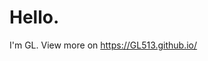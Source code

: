 # Hello.
I'm GL.
View more on https://GL513.github.io/
<!-- I just wanted numbers :( -->
<!-- Google tag (gtag.js) -->
<script async src="https://www.googletagmanager.com/gtag/js?id=G-PZXKZNXKYR"></script>
<script>
  window.dataLayer = window.dataLayer || [];
  function gtag(){dataLayer.push(arguments);}
  gtag('js', new Date());

  gtag('config', 'G-PZXKZNXKYR');
</script>
